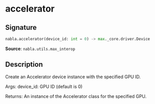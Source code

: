 # accelerator

## Signature

```python
nabla.accelerator(device_id: int = 0) -> max._core.driver.Device
```

**Source**: `nabla.utils.max_interop`

## Description

Create an Accelerator device instance with the specified GPU ID.

Args:
    device_id: GPU ID (default is 0)

Returns:
    An instance of the Accelerator class for the specified GPU.

